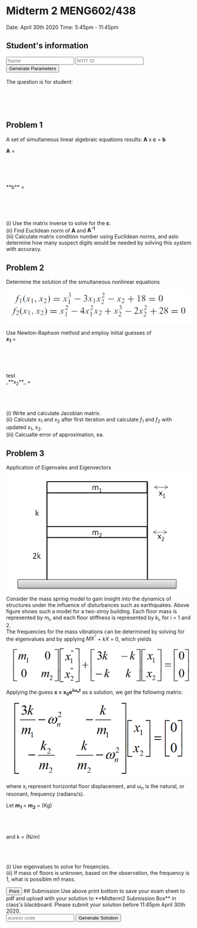 

# Midterm 2 MENG602/438
Date: April 30th 2020
Time: 5:45pm - 11:45pm

## Student's information
 
<form id="percentageBiz" method="post">
<input type="text" id="name" placeholder = "Name">
<input type="text" id="nyitid" placeholder = "NYIT ID">
<input type="submit" onclick="return getp()" value="Generate Parameters"><br>
</form>
<br>
The question is for student: 
<div id="display" style="height: 50px; width: 100%;"></div>
<br>

<script>
function getp(){
    var a = document.forms["percentageBiz"]["name"].value;
    var b = document.forms["percentageBiz"]["nyitid"].value;
    //alert(a+b)
    var display=document.getElementById("display")
    display.innerHTML=a;
    display2.innerHTML=parseInt(b,10);
    display3.innerHTML=parseInt(b,10)*10;
    display4.innerHTML=1+parseInt(b,10)/1e8;
    display5.innerHTML=1+parseInt(b,10)/1e8;
    display6.innerHTML=1+parseInt(b,10)/10;
    display7.innerHTML=1+parseInt(b,10)/10;
    
    return false;
}
</script>

## Problem 1 
A set of simultaneous linear algebraic equations results: **A** x **c** = **b**<br>

**A** = 
<div id="display2" style="height: 50px; width: 100%;"></div>
<br>
**b** = 
<div id="display3" style="height: 50px; width: 100%;"></div>
<br>

(i)	Use the matrix inverse to solve for the **c**.<br>
(ii)	Find Euclidean norm of **A** and **A<sup>-1</sup>**<br>
(iii)	Calculate matrix condition number using Euclidean norms, and aslo determine how many suspect digits would be needed by solving this system with accuracy.<br>

## Problem 2 
Determine the solution of the simultaneous nonlinear equations<br>

![alt text](Images/eq1.png "eq1")

Use Newton-Raphson method and employ initial guesses of <br>
_**x<sub>1</sub>**_ = 
<div id="display4" style="height: 50px; width: 100%;"></div>
<p id="display4"></p>test<br>
_**x<sub>2</sub>**_ = 
<div id="display5" style="height: 50px; width: 100%;"></div>

(i) Write and calculate Jacobian matrix. <br>
(ii) Calculate x<sub>1</sub> and x<sub>2</sub> after first iteration and calculate _f<sub>1</sub>_ and _f<sub>2</sub>_ with updated x<sub>1</sub>, x<sub>2</sub>.<br>
(iii) Calcualte error of approximation, ea. <br>

## Problem 3
Application of Eigenvales and Eigenvectors
![alt text](Images/floor1.png "fr1")
Consider the mass spring model to gain insight into the dynamics of structures under the influence of disturbances such as earthquakes.
Above figure shows such a model for a two-stroy building. Each floor mass is represented by m<sub>i</sub>, and each floor stiffness is represented by k<sub>i</sub>, for i = 1 and 2. <br>
The frequencies for the mass vibrations can be determined by solving for the eigenvalues and by applying _MX<sup>"</sup>_ + _kX_ = 0, which yields

![alt text](Images/mx1.png "mx1")
Applying the guess **x = x<sub>0</sub>e<sup>iω<sub>n</sub>t</sup>** as a solution, we get the following matrix:
![alt text](Images/mx2.png "mx2")

where x<sub>i</sub> represent horizontal floor displacement, and ω<sub>n</sub> is the natural, or resonant, frequency (radians/s).

Let **_m<sub>1</sub>_** = **_m<sub>2</sub>_** = (Kg)
<div id="display6" style="height: 50px; width: 100%;"></div> 
and k = (N/m)
<div id="display7" style="height: 50px; width: 100%;"></div> 

(i) Use eigenvalues to solve for freqencies.<br>
(ii) If mass of floors is unknown, based on the observation, the frequency is 1, what is possiblm m1 mass.<br>

<input type="submit" onclick="return printpdf()" value="Print">
## Submission
Use above print bottom to save your exam sheet to pdf and upload with your solution to **Midterm2 Submission Box** in class's blackboard. Please submit your solution before 11:45pm April 30th 2020. 
<br>

<input type="text" id="pw1" placeholder="aceess code">
<input type="submit" onclick="return runsol()" value="Generate Solution">

<br>

